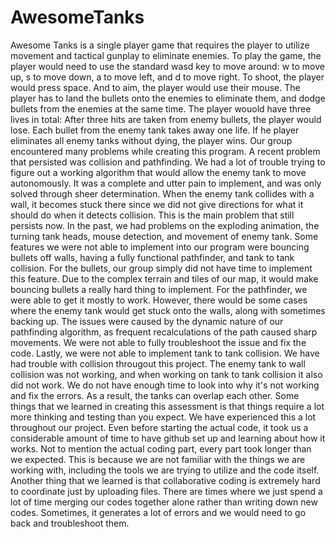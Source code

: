 # AwesomeTanks
Awesome Tanks is a single player game that requires the player to utilize movement and tactical gunplay to eliminate enemies. To play the game, the player would need to use the standard wasd key to move around: w to move up, s to move down, a to move left, and d to move right. To shoot, the player would press space. And to aim, the player would use their mouse. The player has to land the bullets onto the enemies to eliminate them, and dodge bullets from the enemies at the same time. The player wouold have three lives in total: After three hits are taken from enemy bullets, the player would lose. Each bullet from the enemy tank takes away one life. If he player eliminates all enemy tanks without dying, the player wins. Our group encountered many problems while creating this program. A recent problem that persisted was collision and pathfinding. We had a lot of trouble trying to figure out a working algorithm that would allow the enemy tank to move autonomously. It was a complete and utter pain to implement, and was only solved through sheer determination. When the enemy tank collides with a wall, it becomes stuck there since we did not give directions for what it should do when it detects collision. This is the main problem that still persists now. In the past, we had problems on the exploding animation, the turning tank heads, mouse detection, and movement of enemy tank. Some features we were not able to implement into our program were bouncing bullets off walls, having a fully functional pathfinder, and tank to tank collision. For the bullets, our group simply did not have time to implement this feature. Due to the complex terrain and tiles of our map, it would make bouncing bullets a really hard thing to implement. For the pathfinder, we were able to get it mostly to work. However, there would be some cases where the enemy tank would get stuck onto the walls, along with sometimes backing up. The issues were caused by the dynamic nature of our pathfinding algorithm, as frequent recalculations of the path caused sharp movements. We were not able to fully troubleshoot the issue and fix the code. Lastly, we were not able to implement tank to tank collision. We have had trouble with collision througout this project. The enemy tank to wall collision was not working, and when working on tank to tank collision it also did not work. We do not have enough time to look into why it's not working and fix the errors. As a result, the tanks can overlap each other. Some things that we learned in creating this assessment is that things require a lot more thinking and testing than you expect. We have experienced this a lot throughout our project. Even before starting the actual code, it took us a considerable amount of time to have github set up and learning about how it works. Not to mention the actual coding part, every part took longer than we expected. This is because we are not familiar with the things we are working with, including the tools we are trying to utilize and the code itself. Another thing that we learned is that collaborative coding is extremely hard to coordinate just by uploading files. There are times where we just spend a lot of time merging our codes together alone rather than writing down new codes. Sometimes, it generates a lot of errors and we would need to go back and troubleshoot them.
